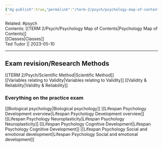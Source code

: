 ```yaml
---
{"dg-publish":true,"permalink":"/term-2/psych/psychology-map-of-contents/"}
---
```


Related: #psych  
Contents: [[TERM 2/Psych/Psychology Map of Contents\|Psychology Map of Contents]]  
[[Classes\|Classes]]  
Ted Tudor || 2023-05-10
*** 

## Exam revision/Research Methods

[[TERM 2/Psych/Scientific Method\|Scientific Method]]  
[[Variables relating to Validity\|Variables relating to Validity]]
[[Validity & Reliability\|Validity & Reliability]]
### Everything on the practice exam 
[[Biological psychology\|Biological psychology]]
[[Lifespan Psychology Development overview\|Lifespan Psychology Development overview]]
[[Lifespan Psychology Neuroplasticity\|Lifespan Psychology Neuroplasticity]]
[[Lifespan Psychology Cognitive Development\|Lifespan Psychology Cognitive Development]]
[[Lifespan Psychology Social and emotional development\|Lifespan Psychology Social and emotional development]]

